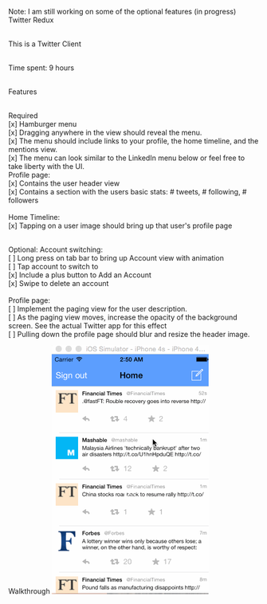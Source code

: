 Note: I am still working on some of the optional features (in progress)
Twitter Redux<br/><br/>

This is a Twitter Client<br/><br/>

Time spent: 9 hours<br/><br/>

Features<br/><br/>

Required<br/>
[x] Hamburger menu<br/>
[x] Dragging anywhere in the view should reveal the menu.<br/>
[x] The menu should include links to your profile, the home timeline, and the mentions view.<br/>
[x] The menu can look similar to the LinkedIn menu below or feel free to take liberty with the UI.<br/>
Profile page:<br/>
[x] Contains the user header view<br/>
[x] Contains a section with the users basic stats: # tweets, # following, # followers<br/><br/>
Home Timeline:<br/>
[x] Tapping on a user image should bring up that user's profile page<br/><br/>

Optional: 
Account switching: <br/>
[ ] Long press on tab bar to bring up Account view with animation<br/>
[ ] Tap account to switch to<br/>
[x] Include a plus button to Add an Account<br/>
[x] Swipe to delete an account<br/><br/>
Profile page: <br/>
[ ] Implement the paging view for the user description.<br/>
[ ] As the paging view moves, increase the opacity of the background screen. See the actual Twitter app for this effect<br/>
[ ] Pulling down the profile page should blur and resize the header image.<br/>

Walkthrough
![alt tag](https://github.com/rohitcj/TwitterRedux/blob/master/TwitterRedux.gif)


